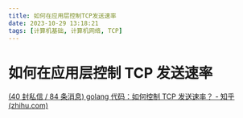 ```yaml
---
title: 如何在应用层控制TCP发送速率
date: 2023-10-29 13:18:21
tags: [计算机基础, 计算机网络, TCP]
---
```


# 如何在应用层控制 TCP 发送速率

[(40 封私信 / 84 条消息) golang 代码：如何控制 TCP 发送速率？ - 知乎 (zhihu.com)](https://www.zhihu.com/question/543423363/answer/2577392919?utm_id=0)
